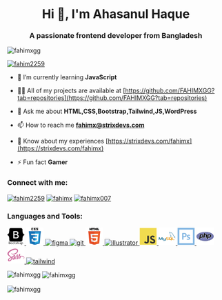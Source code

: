 <h1 align="center">Hi 👋, I'm Ahasanul Haque</h1>
<h3 align="center">A passionate frontend developer from Bangladesh</h3>

<p align="left"> <img src="https://komarev.com/ghpvc/?username=fahimxgg&label=Profile%20views&color=d90dad&style=flat" alt="fahimxgg" /> </p>

<p align="left"> <a href="https://twitter.com/fahim2259" target="blank"><img src="https://img.shields.io/twitter/follow/fahim2259?logo=twitter&style=for-the-badge" alt="fahim2259" /></a> </p>

- 🌱 I’m currently learning **JavaScript**

- 👨‍💻 All of my projects are available at [https://github.com/FAHIMXGG?tab=repositories](https://github.com/FAHIMXGG?tab=repositories)

- 💬 Ask me about **HTML,CSS,Bootstrap,Tailwind,JS,WordPress**

- 📫 How to reach me **fahimx@strixdevs.com**

- 📄 Know about my experiences [https://strixdevs.com/fahimx](https://strixdevs.com/fahimx)

- ⚡ Fun fact **Gamer**

<h3 align="left">Connect with me:</h3>
<p align="left">
<a href="https://twitter.com/fahim2259" target="blank"><img align="center" src="https://raw.githubusercontent.com/rahuldkjain/github-profile-readme-generator/master/src/images/icons/Social/twitter.svg" alt="fahim2259" height="30" width="40" /></a>
<a href="https://linkedin.com/in/fahimx" target="blank"><img align="center" src="https://raw.githubusercontent.com/rahuldkjain/github-profile-readme-generator/master/src/images/icons/Social/linked-in-alt.svg" alt="fahimx" height="30" width="40" /></a>
<a href="https://fb.com/fahimx007" target="blank"><img align="center" src="https://raw.githubusercontent.com/rahuldkjain/github-profile-readme-generator/master/src/images/icons/Social/facebook.svg" alt="fahimx007" height="30" width="40" /></a>
</p>

<h3 align="left">Languages and Tools:</h3>
<p align="left"> <a href="https://getbootstrap.com" target="_blank" rel="noreferrer"> <img src="https://raw.githubusercontent.com/devicons/devicon/master/icons/bootstrap/bootstrap-plain-wordmark.svg" alt="bootstrap" width="40" height="40"/> </a> <a href="https://www.w3schools.com/css/" target="_blank" rel="noreferrer"> <img src="https://raw.githubusercontent.com/devicons/devicon/master/icons/css3/css3-original-wordmark.svg" alt="css3" width="40" height="40"/> </a> <a href="https://www.figma.com/" target="_blank" rel="noreferrer"> <img src="https://www.vectorlogo.zone/logos/figma/figma-icon.svg" alt="figma" width="40" height="40"/> </a> <a href="https://git-scm.com/" target="_blank" rel="noreferrer"> <img src="https://www.vectorlogo.zone/logos/git-scm/git-scm-icon.svg" alt="git" width="40" height="40"/> </a> <a href="https://www.w3.org/html/" target="_blank" rel="noreferrer"> <img src="https://raw.githubusercontent.com/devicons/devicon/master/icons/html5/html5-original-wordmark.svg" alt="html5" width="40" height="40"/> </a> <a href="https://www.adobe.com/in/products/illustrator.html" target="_blank" rel="noreferrer"> <img src="https://www.vectorlogo.zone/logos/adobe_illustrator/adobe_illustrator-icon.svg" alt="illustrator" width="40" height="40"/> </a> <a href="https://developer.mozilla.org/en-US/docs/Web/JavaScript" target="_blank" rel="noreferrer"> <img src="https://raw.githubusercontent.com/devicons/devicon/master/icons/javascript/javascript-original.svg" alt="javascript" width="40" height="40"/> </a> <a href="https://www.mysql.com/" target="_blank" rel="noreferrer"> <img src="https://raw.githubusercontent.com/devicons/devicon/master/icons/mysql/mysql-original-wordmark.svg" alt="mysql" width="40" height="40"/> </a> <a href="https://www.photoshop.com/en" target="_blank" rel="noreferrer"> <img src="https://raw.githubusercontent.com/devicons/devicon/master/icons/photoshop/photoshop-line.svg" alt="photoshop" width="40" height="40"/> </a> <a href="https://www.php.net" target="_blank" rel="noreferrer"> <img src="https://raw.githubusercontent.com/devicons/devicon/master/icons/php/php-original.svg" alt="php" width="40" height="40"/> </a> <a href="https://sass-lang.com" target="_blank" rel="noreferrer"> <img src="https://raw.githubusercontent.com/devicons/devicon/master/icons/sass/sass-original.svg" alt="sass" width="40" height="40"/> </a> <a href="https://tailwindcss.com/" target="_blank" rel="noreferrer"> <img src="https://www.vectorlogo.zone/logos/tailwindcss/tailwindcss-icon.svg" alt="tailwind" width="40" height="40"/> </a> </p>

<p><img align="left" src="https://github-readme-stats.vercel.app/api/top-langs?username=fahimxgg&show_icons=true&locale=en&layout=compact" alt="fahimxgg" /></p>

<p>&nbsp;<img align="center" src="https://github-readme-stats.vercel.app/api?username=fahimxgg&show_icons=true&locale=en" alt="fahimxgg" /></p>

<p><img align="center" src="https://github-readme-streak-stats.herokuapp.com/?user=fahimxgg&theme=default" alt="fahimxgg" /></p>

